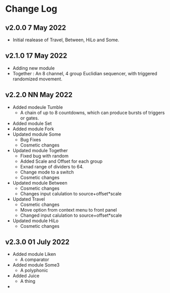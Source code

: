 # Change Log

## v2.0.0 7 May 2022
  * Initial realease of Travel, Between, HiLo and Some.

## v2.1.0 17 May 2022
  * Adding new module 
  * Together : An 8 channel, 4 group Euclidian sequencer, with triggered randomized movement.

## v2.2.0 NN May 2022
  * Added modeule Tumble
    * A chain of up to 8 countdowns, which can produce bursts of triggers or gates.
  * Added module Set
  * Added module Fork
  * Updated module Some
    * Bug Fixes
    * Cosmetic changes
  * Updated module Together
    * Fixed bug with random
    * Added Scale and Offset for each group
    * Exnad range of dividers to 64.
    * Change mode to a switch
    * Cosmetic changes
  * Updated module Between
    * Cosmetic changes
    * Changes input calulation to source+offset*scale
  * Updated Travel
    * Cosmetic changes
    * Move option from context menu to front panel
    * Changed input calulation to source+offset*scale
  * Updated module HiLo
    * Cosmetic changes

## v2.3.0 01 July 2022
  * Added module Liken
    * A comparator
  * Added module Some3
    * A polyphonic 
  * Added Juice
    * A thing
  * 